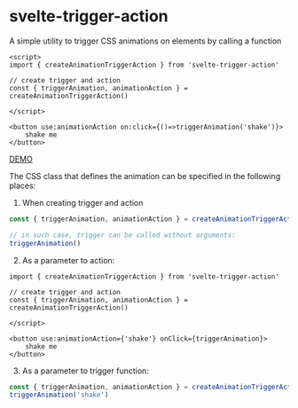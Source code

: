 # svelte-trigger-action

A simple utility to trigger CSS animations on elements by calling a function

```svelte
<script>
import { createAnimationTriggerAction } from 'svelte-trigger-action'

// create trigger and action
const { triggerAnimation, animationAction } = createAnimationTriggerAction()

</script>

<button use:animationAction on:click={()=>triggerAnimation('shake')}>
	shake me
</button>
```

[DEMO](https://svelte.dev/repl/6fbaf2115a31423b9e5b989423dce38a?version=3.42.5)


The CSS class that defines the animation can be specified in the following places:

1. When creating trigger and action

```js
const { triggerAnimation, animationAction } = createAnimationTriggerAction('shake') // <- specified here

// in such case, trigger can be called without arguments:
triggerAnimation()

```

2. As a parameter to action:

```svelte
import { createAnimationTriggerAction } from 'svelte-trigger-action'

// create trigger and action
const { triggerAnimation, animationAction } = createAnimationTriggerAction()

</script>

<button use:animationAction={'shake'} onClick={triggerAnimation}>
	shake me
</button>

```

3. As a parameter to trigger function:

```js
const { triggerAnimation, animationAction } = createAnimationTriggerAction()
triggerAnimation('shake')
```
